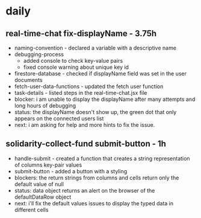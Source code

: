 # daily

## real-time-chat fix-displayName - 3.75h
* naming-convention - declared a variable with a descriptive name
* debugging-process 
  * added console to check key-value pairs
  * fixed console warning about unique key id
* firestore-database - checked if displayName field was set in the user documents
* fetch-user-data-functions - updated the fetch user function
* task-details - listed steps in the real-time-chat.jsx file
* blocker: i am unable to display the displayName after many attempts and long hours of debugging
* status: the displayName doesn't show up, the green dot that only appears on the connected users list
* next: i am asking for help and more hints to fix the issue.

## solidarity-collect-fund submit-button - 1h
* handle-submit - created a function that creates a string representation of columns key-pair values
* submit-button - added a button with a styling
* blockers: the return strings from columns and cells return only the default value of null
* status: data object returns an alert on the browser of the defaultDataRow object
* next: i'll fix the default values issues to display the typed data in different cells